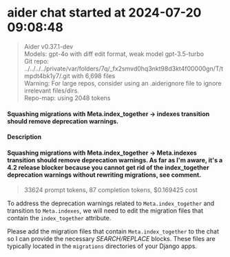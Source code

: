 
# aider chat started at 2024-07-20 09:08:48

> Aider v0.37.1-dev  
> Models: gpt-4o with diff edit format, weak model gpt-3.5-turbo  
> Git repo: ../../../../private/var/folders/7q/_fx2smvd0hq3nkt98d3kt4f00000gn/T/tmpdt4bk1y7/.git with 6,698 files  
> Warning: For large repos, consider using an .aiderignore file to ignore irrelevant files/dirs.  
> Repo-map: using 2048 tokens  

#### Squashing migrations with Meta.index_together -> indexes transition should remove deprecation warnings.  
#### Description  
#### 	  
#### Squashing migrations with Meta.index_together -> Meta.indexes transition should remove deprecation warnings. As far as I'm aware, it's a 4.2 release blocker because you cannot get rid of the index_together deprecation warnings without rewriting migrations, see comment.  
> 33624 prompt tokens, 87 completion tokens, $0.169425 cost  

To address the deprecation warnings related to `Meta.index_together` and transition to `Meta.indexes`, we will need to edit the migration files that contain the `index_together` attribute.

Please add the migration files that contain `Meta.index_together` to the chat so I can provide the necessary *SEARCH/REPLACE* blocks. These files are typically located in the `migrations` directories of your Django apps.

